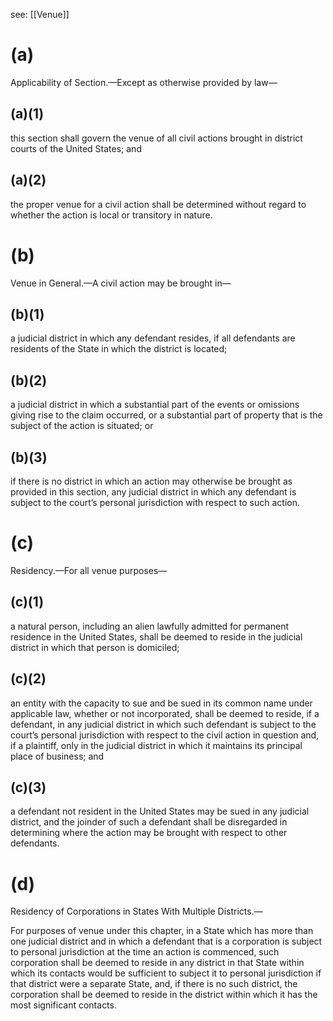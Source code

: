 see: [[Venue]]
# (a)
Applicability of Section.—Except as otherwise provided by law—

## (a)(1)

this section shall govern the venue of all civil actions brought in district courts of the United States; and

## (a)(2)

the proper venue for a civil action shall be determined without regard to whether the action is local or transitory in nature.

# (b)
Venue in General.—A civil action may be brought in—

## (b)(1)

a judicial district in which any defendant resides, if all defendants are residents of the State in which the district is located;

## (b)(2)

a judicial district in which a substantial part of the events or omissions giving rise to the claim occurred, or a substantial part of property that is the subject of the action is situated; or

## (b)(3)

if there is no district in which an action may otherwise be brought as provided in this section, any judicial district in which any defendant is subject to the court’s personal jurisdiction with respect to such action.

# (c)
Residency.—For all venue purposes—

## (c)(1)

a natural person, including an alien lawfully admitted for permanent residence in the United States, shall be deemed to reside in the judicial district in which that person is domiciled;

## (c)(2)

an entity with the capacity to sue and be sued in its common name under applicable law, whether or not incorporated, shall be deemed to reside, if a defendant, in any judicial district in which such defendant is subject to the court’s personal jurisdiction with respect to the civil action in question and, if a plaintiff, only in the judicial district in which it maintains its principal place of business; and

## (c)(3)

a defendant not resident in the United States may be sued in any judicial district, and the joinder of such a defendant shall be disregarded in determining where the action may be brought with respect to other defendants.

# (d)
Residency of Corporations in States With Multiple Districts.—

For purposes of venue under this chapter, in a State which has more than one judicial district and in which a defendant that is a corporation is subject to personal jurisdiction at the time an action is commenced, such corporation shall be deemed to reside in any district in that State within which its contacts would be sufficient to subject it to personal jurisdiction if that district were a separate State, and, if there is no such district, the corporation shall be deemed to reside in the district within which it has the most significant contacts.